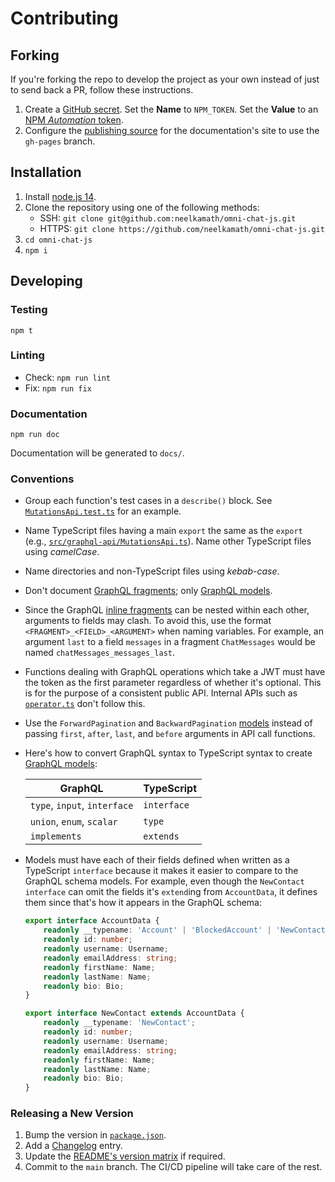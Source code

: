 # Contributing

## Forking

If you're forking the repo to develop the project as your own instead of just to send back a PR, follow these instructions.

1. Create a [GitHub secret](https://docs.github.com/en/actions/reference/encrypted-secrets#creating-encrypted-secrets-for-a-repository). Set the **Name** to `NPM_TOKEN`. Set the **Value** to an [NPM *Automation* token](https://docs.npmjs.com/creating-and-viewing-access-tokens).
1. Configure the [publishing source](https://docs.github.com/en/github/working-with-github-pages/configuring-a-publishing-source-for-your-github-pages-site) for the documentation's site to use the `gh-pages` branch.

## Installation

1. Install [node.js 14](https://nodejs.org/en/download/).
1. Clone the repository using one of the following methods:
    - SSH: `git clone git@github.com:neelkamath/omni-chat-js.git`
    - HTTPS: `git clone https://github.com/neelkamath/omni-chat-js.git`
1. `cd omni-chat-js`
1. `npm i`

## Developing

### Testing

```
npm t
```

### Linting

- Check: `npm run lint`
- Fix: `npm run fix`

### Documentation

```
npm run doc
```

Documentation will be generated to `docs/`.

### Conventions

- Group each function's test cases in a `describe()` block. See [`MutationsApi.test.ts`](src/graphql-api/__tests__/MutationsApi.test.ts) for an example.
- Name TypeScript files having a main `export` the same as the `export` (e.g., [`src/graphql-api/MutationsApi.ts`](MutationsApi.ts)). Name other TypeScript files using _camelCase_.
- Name directories and non-TypeScript files using _kebab-case_.
- Don't document [GraphQL fragments](src/graphql-api/fragments.ts); only [GraphQL models](src/graphql-api/models.ts).
- Since the GraphQL [inline fragments](src/graphql-api/fragments.ts) can be nested within each other, arguments to fields may clash. To avoid this, use the format `<FRAGMENT>_<FIELD>_<ARGUMENT>` when naming variables. For example, an argument `last` to a field `messages` in a fragment `ChatMessages` would be named `chatMessages_messages_last`.
- Functions dealing with GraphQL operations which take a JWT must have the token as the first parameter regardless of whether it's optional. This is for the purpose of a consistent public API. Internal APIs such as [`operator.ts`](src/graphql-api/operator.ts) don't follow this.
- Use the `ForwardPagination` and `BackwardPagination` [models](src/graphql-api/pagination.ts) instead of passing `first`, `after`, `last`, and `before` arguments in API call functions.
- Here's how to convert GraphQL syntax to TypeScript syntax to create [GraphQL models](src/graphql-api/models.ts):

    |GraphQL|TypeScript|
    |---|---|
    |`type`, `input`, `interface`|`interface`|
    |`union`, `enum`, `scalar`|`type`|
    |`implements`|`extends`|
- Models must have each of their fields defined when written as a TypeScript `interface` because it makes it easier to compare to the GraphQL schema models. For example, even though the `NewContact` `interface` can omit the fields it's `extend`ing from `AccountData`, it defines them since that's how it appears in the GraphQL schema:

    ```typescript
    export interface AccountData {
        readonly __typename: 'Account' | 'BlockedAccount' | 'NewContact';
        readonly id: number;
        readonly username: Username;
        readonly emailAddress: string;
        readonly firstName: Name;
        readonly lastName: Name;
        readonly bio: Bio;
    }

    export interface NewContact extends AccountData {
        readonly __typename: 'NewContact';
        readonly id: number;
        readonly username: Username;
        readonly emailAddress: string;
        readonly firstName: Name;
        readonly lastName: Name;
        readonly bio: Bio;
    }
    ```

### Releasing a New Version

1. Bump the version in [`package.json`](package.json).
1. Add a [Changelog](CHANGELOG.md) entry.
1. Update the [README's version matrix](README.md#installation) if required.
1. Commit to the `main` branch. The CI/CD pipeline will take care of the rest.
